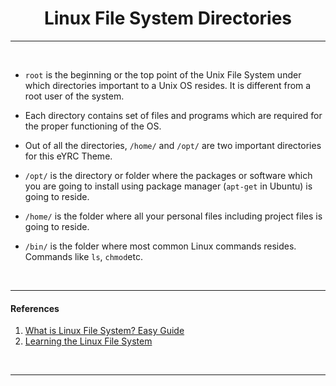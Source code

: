 <!-- <center><img src="http://mooc.e-yantra.org/img/eYantra_logo.svg" alt="e-yantra_logo" style="scale:75%;" /></center> -->

<style>
.back{
	position: fixed;
	width: 250px;
	height: 250px;
	top: 50%;
	left: 50%;
    margin-top: auto; 
    margin-left: auto; 
	opacity: 0.15;
    z-index: -1;
	}
</style>
<!-- <img src="http://mooc.e-yantra.org/img/EyantraLogoMini.png" class="back"> -->

<center>
    <h1>Linux File System Directories</h1>
</center>

---

</br>

* `root` is the beginning or the top point of the Unix File System under which directories important to a Unix OS resides. It is different from a root user of the system.

  

* Each directory contains set of files and programs which are required for the proper functioning of the OS.

  

* Out of all the directories, `/home/` and `/opt/` are two important directories for this eYRC Theme.

  

* `/opt/` is the directory or folder where the packages or software which you are going to install using package manager (`apt-get` in Ubuntu) is going to reside.

  

* `/home/` is the folder where all your personal files including project files is going to reside.

  

* `/bin/` is the folder where most common Linux commands resides. Commands like `ls`, `chmod`etc.

<br>

---------------

#### References

1. [What is Linux File System? Easy Guide](https://likegeeks.com/linux-file-system/)
2. [Learning the Linux File System](https://www.youtube.com/watch?v=HIXzJ3Rz9po)

</br>

---